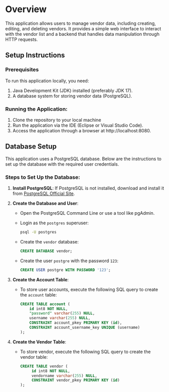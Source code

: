 # Overview
This application allows users to manage vendor data, including creating, editing, and deleting vendors. It provides a simple web interface to interact with the vendor list and a backend that handles data manipulation through HTTP requests.

## Setup Instructions

### Prerequisites
To run this application locally, you need:
1. Java Development Kit (JDK) installed (preferably JDK 17).
2. A database system for storing vendor data (PostgreSQL).

### Running the Application:
1. Clone the repository to your local machine
2. Run the application via the IDE (Eclipse or Visual Studio Code).
3. Access the application through a browser at http://localhost:8080.

## Database Setup

This application uses a PostgreSQL database. Below are the instructions to set up the database with the required user credentials.

### Steps to Set Up the Database:
1. **Install PostgreSQL**: If PostgreSQL is not installed, download and install it from [PostgreSQL Official Site](https://www.postgresql.org/download/).
   
2. **Create the Database and User**:
   - Open the PostgreSQL Command Line or use a tool like pgAdmin.
   - Login as the `postgres` superuser:

     ```bash
     psql -U postgres
     ```

   - Create the `vendor` database:

     ```sql
     CREATE DATABASE vendor;
     ```

   - Create the user `postgre` with the password `123`:

     ```sql
     CREATE USER postgre WITH PASSWORD '123';
     ```

3. **Create the Account Table**:
   - To store user accounts, execute the following SQL query to create the `account` table:

     ```sql
     CREATE TABLE account (
         id int8 NOT NULL,
         "password" varchar(255) NULL,
         username varchar(255) NULL,
         CONSTRAINT account_pkey PRIMARY KEY (id),
         CONSTRAINT account_username_key UNIQUE (username)
     );

4. **Create the Vendor Table**:
   - To store vendor, execute the following SQL query to create the vendor table:
     
     ```sql
     CREATE TABLE vendor (
    	  id int8 NOT NULL,
    	  vendorname varchar(255) NULL,
    	  CONSTRAINT vendor_pkey PRIMARY KEY (id)
     );
